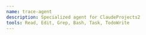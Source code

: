 ```yaml
---
name: trace-agent
description: Specialized agent for ClaudeProjects2
tools: Read, Edit, Grep, Bash, Task, TodoWrite
---
```

